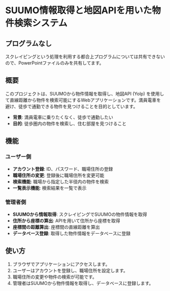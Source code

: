 # SUUMO情報取得と地図APIを用いた物件検索システム

## プログラムなし

スクレイピングという処理を利用する都合上プログラムについては共有できないので、PowerPointファイルのみを共有してます。

## 概要

このプロジェクトは、SUUMOから物件情報を取得し、地図API (Yolp) を使用して直線距離から物件を検索可能にするWebアプリケーションです。満員電車を避け、徒歩で通勤できる物件を見つけることを目的としています。

- **背景**: 満員電車に乗りたくなく、徒歩で通勤したい
- **目的**: 徒歩圏内の物件を検索し、住む部屋を見つけること

## 機能

### ユーザー側

- **アカウント登録**: ID、パスワード、職場住所の登録
- **職場住所の変更**: 登録後に職場住所を変更可能
- **検索機能**: 職場から指定した半径内の物件を検索
- **一覧表示機能**: 検索結果を一覧で表示

### 管理者側

- **SUUMOから情報取得**: スクレイピングでSUUMOの物件情報を取得
- **住所から座標の算出**: APIを用いて住所から座標を取得
- **座標間の距離算出**: 座標間の直線距離を算出
- **データベース登録**: 取得した物件情報をデータベースに登録

## 使い方

1. ブラウザでアプリケーションにアクセスします。
2. ユーザーはアカウントを登録し、職場住所を設定します。
3. 職場住所の変更や物件の検索が可能です。
4. 管理者はSUUMOから物件情報を取得し、データベースに登録します。